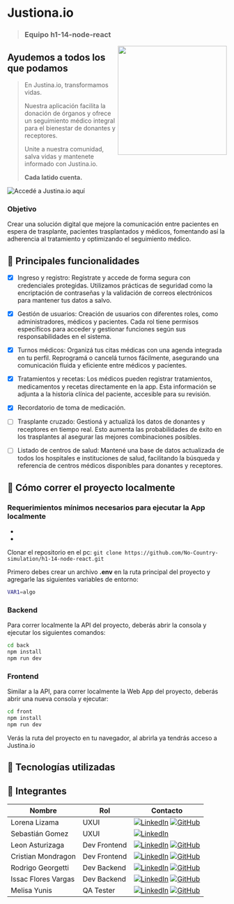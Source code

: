 # Justiona.io
> ### Equipo h1-14-node-react
<img align="right" width="250" src="https://github.com/user-attachments/assets/702f2c28-37a4-4aff-bc6f-9c4c4f05d777">

## Ayudemos a todos los que podamos

> En Justina.io, transformamos vidas.
> 
> Nuestra aplicación facilita la donación de órganos y ofrece un seguimiento médico integral para el bienestar de donantes y receptores.
> 
> Unite a nuestra comunidad, salva vidas y mantenete informado con Justina.io.
> 
> **Cada latido cuenta.**

![Accedé a Justina.io aquí](https://justinaio.netlify.app/)

### Objetivo
Crear una solución digital que mejore la comunicación entre pacientes en espera de trasplante, pacientes trasplantados y médicos, fomentando así la adherencia al tratamiento y optimizando el seguimiento médico.

## 🚀 Principales funcionalidades
- [x] Ingreso y registro: Regístrate y accede de forma segura con credenciales protegidas. Utilizamos prácticas de seguridad como la encriptación de contraseñas y la validación de correos electrónicos para mantener tus datos a salvo.
- [x] Gestión de usuarios: Creación de usuarios con diferentes roles, como administradores, médicos y pacientes. Cada rol tiene permisos específicos para acceder y gestionar funciones según sus responsabilidades en el sistema.
- [x] Turnos médicos: Organizá tus citas médicas con una agenda integrada en tu perfil. Reprogramá o cancelá turnos fácilmente, asegurando una comunicación fluida y eficiente entre médicos y pacientes.
- [x] Tratamientos y recetas: Los médicos pueden registrar tratamientos, medicamentos y recetas directamente en la app. Esta información se adjunta a la historia clínica del paciente, accesible para su revisión.
- [x] Recordatorio de toma de medicación.
- [ ] Trasplante cruzado: Gestioná y actualizá los datos de donantes y receptores en tiempo real. Esto aumenta las probabilidades de éxito en los trasplantes al asegurar las mejores combinaciones posibles.
- [ ] Listado de centros de salud: Mantené una base de datos actualizada de todos los hospitales e instituciones de salud, facilitando la búsqueda y referencia de centros médicos disponibles para donantes y receptores.


## 🚀 Cómo correr el proyecto localmente

### Requerimientos mínimos necesarios para ejecutar la App localmente
- 
- 

Clonar el repositorio en el pc:
    `git clone https://github.com/No-Country-simulation/h1-14-node-react.git`

Primero debes crear un archivo **.env** en la ruta principal del proyecto y agregarle las siguientes variables de entorno:
```sh
VAR1=algo
```

  ### Backend
Para correr localmente la API del proyecto, deberás abrir la consola y ejecutar los siguientes comandos:
 ```sh
cd back
npm install
npm run dev
```

  ### Frontend
Similar a la API, para correr localmente la Web App del proyecto, deberás abrir una nueva consola y ejecutar:
 ```sh
cd front
npm install
npm run dev
```

Verás la ruta del proyecto en tu navegador, al abrirla ya tendrás acceso a Justina.io 

## 🚀 Tecnologías utilizadas




## 🚀 Integrantes
| Nombre | Rol | Contacto |
| ------ | --- | --------------- |
| Lorena Lizama | UXUI | [![LinkedIn](https://img.shields.io/badge/linkedin%20-%230077B5.svg?style=for-the-badge&logo=linkedin&logoColor=white)](https://www.linkedin.com/in/lorenalizamag/) [![GitHub](https://img.shields.io/badge/github-%23121011.svg?style=for-the-badge&logo=github&logoColor=white)](https://github.com/LorenaLizama) |
| Sebastián Gomez | UXUI | [![LinkedIn](https://img.shields.io/badge/linkedin%20-%230077B5.svg?style=for-the-badge&logo=linkedin&logoColor=white)](https://www.linkedin.com/in/sebasr-gomez90/) |
| Leon Asturizaga | Dev Frontend | [![LinkedIn](https://img.shields.io/badge/linkedin%20-%230077B5.svg?style=for-the-badge&logo=linkedin&logoColor=white)](https://www.linkedin.com/in/leon-asturizaga-94a80377/) [![GitHub](https://img.shields.io/badge/github-%23121011.svg?style=for-the-badge&logo=github&logoColor=white)](https://github.com/leonasturizaga) |
| Cristian Mondragon | Dev Frontend | [![LinkedIn](https://img.shields.io/badge/linkedin%20-%230077B5.svg?style=for-the-badge&logo=linkedin&logoColor=white)](https://www.linkedin.com/in/ccortesm/) [![GitHub](https://img.shields.io/badge/github-%23121011.svg?style=for-the-badge&logo=github&logoColor=white)](https://github.com/Cristiancm49) |
| Rodrigo Georgetti | Dev Backend | [![LinkedIn](https://img.shields.io/badge/linkedin%20-%230077B5.svg?style=for-the-badge&logo=linkedin&logoColor=white)](https://www.linkedin.com/in/rodrigo-georgetti/) [![GitHub](https://img.shields.io/badge/github-%23121011.svg?style=for-the-badge&logo=github&logoColor=white)](https://github.com/rodrigo-georgetti) |
| Issac Flores Vargas | Dev Backend | [![LinkedIn](https://img.shields.io/badge/linkedin%20-%230077B5.svg?style=for-the-badge&logo=linkedin&logoColor=white)](https://www.linkedin.com/in/isaacfloresv) [![GitHub](https://img.shields.io/badge/github-%23121011.svg?style=for-the-badge&logo=github&logoColor=white)](https://github.com/IsaacFloresv) |
| Melisa Yunis | QA Tester | [![LinkedIn](https://img.shields.io/badge/linkedin%20-%230077B5.svg?style=for-the-badge&logo=linkedin&logoColor=white)](https://www.linkedin.com/in/melisa-yunis/) [![GitHub](https://img.shields.io/badge/github-%23121011.svg?style=for-the-badge&logo=github&logoColor=white)](https://github.com/Melisayunis) |
